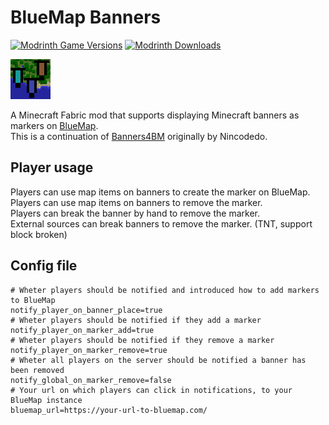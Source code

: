 # BlueMap Banners

[![Modrinth Game Versions](https://img.shields.io/modrinth/game-versions/rx2aSILw?logo=modrinth&style=for-the-badge)](https://modrinth.com/mod/bluemap-banners)
[![Modrinth Downloads](https://img.shields.io/modrinth/dt/rx2aSILw?color=blue&logo=modrinth&style=for-the-badge)](https://modrinth.com/mod/bluemap-banners)

![](src/main/resources/assets/bluemap-banners/icon.png)

A Minecraft Fabric mod that supports displaying Minecraft banners as markers on [BlueMap](https://github.com/BlueMap-Minecraft/BlueMap).  
This is a continuation of [Banners4BM](https://github.com/Nincodedo/Banners4BM) originally by Nincodedo.

## Player usage

Players can use map items on banners to create the marker on BlueMap.  
Players can use map items on banners to remove the marker.  
Players can break the banner by hand to remove the marker.  
External sources can break banners to remove the marker. (TNT, support block broken)

## Config file
``` properties
# Wheter players should be notified and introduced how to add markers to BlueMap
notify_player_on_banner_place=true
# Wheter players should be notified if they add a marker
notify_player_on_marker_add=true
# Wheter players should be notified if they remove a marker
notify_player_on_marker_remove=true
# Wheter all players on the server should be notified a banner has been removed
notify_global_on_marker_remove=false
# Your url on which players can click in notifications, to your BlueMap instance 
bluemap_url=https://your-url-to-bluemap.com/
```


